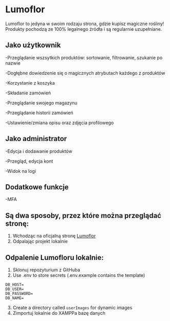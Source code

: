 # Lumoflor 

Lumoflor to jedyna w swoim rodzaju strona, gdzie kupisz magiczne rośliny! Produkty pochodzą ze 100% legalnego źródła i są regularnie uzupełniane.

## Jako użytkownik
-Przeglądanie wszsytkich produktów: sortowanie, filtrowanie, szukanie po nazwie  

-Dogłębne dowiedzenie się o magicznych atrybutach każdego z produktów  

-Korzystanie z koszyka  

-Składanie zamówień  

-Przeglądanie swojego magazynu

-Przeglądanie historii zamówień  

-Ustawienie/zmiana opisu oraz zdjęcia profilowego


## Jako administrator
-Edycja i dodawanie produktów  

-Przegląd, edycja kont  

-Widok na logi

## Dodatkowe funkcje
-MFA


## Są dwa sposoby, przez które można przeglądać stronę:
1. Wchodząc na oficjalną stronę [Lumoflor](https://misklep.tymi.org/login.html)
2. Odpalając projekt lokalnie

## Odpalenie Lumofloru lokalnie:
1. Sklonuj repozyturium z GitHuba
2. Use .env to store secrets (.env.example contains the template)
```env
DB_HOST=
DB_USER=
DB_PASSWORD=
DB_NAME=
```

3. Create a directory called `userImages` for dynamic images
4. Zimportuj lokalnie do XAMPPa bazę danych
